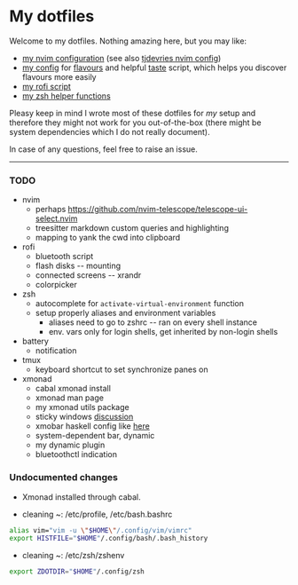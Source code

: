 # My dotfiles

Welcome to my dotfiles. Nothing amazing here, but you may like:

- [my nvim configuration](.config/nvim) (see also [tjdevries nvim
  config](https://github.com/tjdevries/config_manager/tree/master/xdg_config/nvim))
- [my config](.config/flavours) for
  [flavours](https://github.com/Misterio77/flavours) and helpful
  [taste](.local/bin/taste) script, which helps you discover flavours more
  easily
- [my rofi script](.config/rofi/scripts/main.lua)
- [my zsh helper functions](.config/zsh/funcs)

Pleasy keep in mind I wrote most of these dotfiles for *my* setup and therefore
they might not work for you out-of-the-box (there might be system dependencies
which I do not really document).

In case of any questions, feel free to raise an issue.

---

### TODO

- nvim
    - perhaps https://github.com/nvim-telescope/telescope-ui-select.nvim
    - treesitter markdown custom queries and highlighting
    - mapping to yank the cwd into clipboard
- rofi
    - bluetooth script
    - flash disks -- mounting
    - connected screens -- xrandr
    - colorpicker
- zsh
    - autocomplete for `activate-virtual-environment` function
    - setup properly aliases and environment variables
        - aliases need to go to zshrc -- ran on every shell instance
        - env. vars only for login shells, get inherited by non-login shells
- battery
    - notification
- tmux
    - keyboard shortcut to set synchronize panes on
- xmonad
    - cabal xmonad install
    - xmonad man page
    - my xmonad utils package
    - sticky windows [discussion](https://mail.haskell.org/pipermail/xmonad/2007-May/000319.html)
    - xmobar haskell config like [here](https://codeberg.org/xmobar/xmobar/src/branch/master/etc/xmobar.hs)
    - system-dependent bar, dynamic
    - my dynamic plugin
    - bluetoothctl indication


### Undocumented changes

- Xmonad installed through cabal.

- cleaning ~: /etc/profile, /etc/bash.bashrc

```bash
alias vim="vim -u \"$HOME\"/.config/vim/vimrc"
export HISTFILE="$HOME"/.config/bash/.bash_history
```

- cleaning ~: /etc/zsh/zshenv

```zsh
export ZDOTDIR="$HOME"/.config/zsh
```

